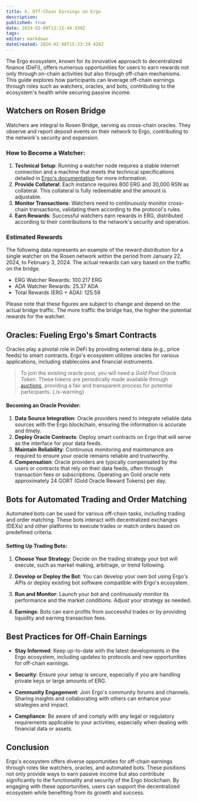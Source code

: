 ```yaml
---
title: 6. Off-Chain Earnings on Ergo
description: 
published: true
date: 2024-02-09T13:15:44.939Z
tags: 
editor: markdown
dateCreated: 2024-02-08T15:23:39.428Z
---
```



The Ergo ecosystem, known for its innovative approach to decentralized finance (DeFi), offers numerous opportunities for users to earn rewards not only through on-chain activities but also through off-chain mechanisms. This guide explores how participants can leverage off-chain earnings through roles such as watchers, oracles, and bots, contributing to the ecosystem's health while securing passive income.


## Watchers on Rosen Bridge

Watchers are integral to Rosen Bridge, serving as cross-chain oracles. They observe and report deposit events on their network to Ergo, contributing to the network's security and expansion.



### How to Become a Watcher:
1. **Technical Setup**: Running a watcher node requires a stable internet connection and a machine that meets the technical specifications detailed in [Ergo's documentation](https://docs.ergoplatform.com/eco/rosen/rosen-watcher/) for more information.
2. **Provide Collateral**: Each instance requires 800 ERG and 30,000 RSN as collateral. This collateral is fully redeemable and the amount is adjustable.
3. **Monitor Transactions**: Watchers need to continuously monitor cross-chain transactions, validating them according to the protocol's rules.
4. **Earn Rewards**: Successful watchers earn rewards in ERG, distributed according to their contributions to the network's security and operation.

### Estimated Rewards 
The following data represents an example of the reward distribution for a single watcher on the Rosen network within the period from January 22, 2024, to February 3, 2024. The actual rewards can vary based on the traffic on the bridge.

- ERG Watcher Rewards:  100.217 ERG
- ADA Watcher Rewards:  25.37 ADA
- Total Rewards (ERG + ADA):  125.59

Please note that these figures are subject to change and depend on the actual bridge traffic. The more traffic the bridge has, the higher the potential rewards for the watcher.


## Oracles: Fueling Ergo's Smart Contracts

Oracles play a pivotal role in DeFi by providing external data (e.g., price feeds) to smart contracts. Ergo's ecosystem utilizes oracles for various applications, including stablecoins and financial instruments.

> To join the existing oracle pool, you will need a *Gold Pool Oracle Token*. These tokens are periodically made available through [auctions](https://ergoauctions.org/artwork/78263e5613557e129f075f0a241287e09c4204be76ad53d77d6e7feebcccb001), providing a fair and transparent process for potential participants.
{.is-warning}


#### Becoming an Oracle Provider:



1. **Data Source Integration**: Oracle providers need to integrate reliable data sources with the Ergo blockchain, ensuring the information is accurate and timely.
2. **Deploy Oracle Contracts**: Deploy smart contracts on Ergo that will serve as the interface for your data feeds.
3. **Maintain Reliability**: Continuous monitoring and maintenance are required to ensure your oracle remains reliable and trustworthy.
4. **Compensation**: Oracle providers are typically compensated by the users or contracts that rely on their data feeds, often through transaction fees or subscriptions. Operating an Gold oracle nets approximately 24 GORT (Gold Oracle Reward Tokens) per day. 


## Bots for Automated Trading and Order Matching

Automated bots can be used for various off-chain tasks, including trading and order matching. These bots interact with decentralized exchanges (DEXs) and other platforms to execute trades or match orders based on predefined criteria.

#### Setting Up Trading Bots:
1. **Choose Your Strategy**: Decide on the trading strategy your bot will execute, such as market making, arbitrage, or trend following.
   
2. **Develop or Deploy the Bot**: You can develop your own bot using Ergo's APIs or deploy existing bot software compatible with Ergo's ecosystem.
   
3. **Run and Monitor**: Launch your bot and continuously monitor its performance and the market conditions. Adjust your strategy as needed.

4. **Earnings**: Bots can earn profits from successful trades or by providing liquidity and earning transaction fees.

## Best Practices for Off-Chain Earnings

- **Stay Informed**: Keep up-to-date with the latest developments in the Ergo ecosystem, including updates to protocols and new opportunities for off-chain earnings.
  
- **Security**: Ensure your setup is secure, especially if you are handling private keys or large amounts of ERG.
  
- **Community Engagement**: Join Ergo's community forums and channels. Sharing insights and collaborating with others can enhance your strategies and impact.

- **Compliance**: Be aware of and comply with any legal or regulatory requirements applicable to your activities, especially when dealing with financial data or assets.

## Conclusion

Ergo's ecosystem offers diverse opportunities for off-chain earnings through roles like watchers, oracles, and automated bots. These positions not only provide ways to earn passive income but also contribute significantly to the functionality and security of the Ergo blockchain. By engaging with these opportunities, users can support the decentralized ecosystem while benefiting from its growth and success.